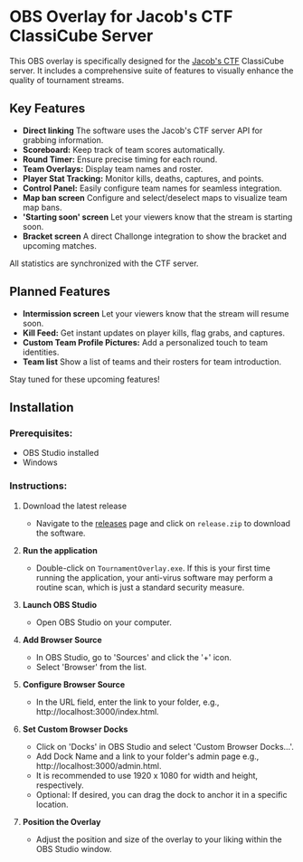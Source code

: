 # OBS Overlay for Jacob's CTF ClassiCube Server

This OBS overlay is specifically designed for the [Jacob's CTF](https://jacobsc.tf) ClassiCube server. It includes a comprehensive suite of features to visually enhance the quality of tournament streams. 

## Key Features

- **Direct linking** The software uses the Jacob's CTF server API for grabbing information.
- **Scoreboard:** Keep track of team scores automatically.
- **Round Timer:** Ensure precise timing for each round.
- **Team Overlays:** Display team names and roster.
- **Player Stat Tracking:** Monitor kills, deaths, captures, and points.
- **Control Panel:** Easily configure team names for seamless integration.
- **Map ban screen** Configure and select/deselect maps to visualize team map bans.
- **'Starting soon' screen** Let your viewers know that the stream is starting soon.
- **Bracket screen** A direct Challonge integration to show the bracket and upcoming matches.

All statistics are synchronized with the CTF server.

## Planned Features
- **Intermission screen** Let your viewers know that the stream will resume soon.
- **Kill Feed:** Get instant updates on player kills, flag grabs, and captures.
- **Custom Team Profile Pictures:** Add a personalized touch to team identities.
- **Team list** Show a list of teams and their rosters for team introduction.

Stay tuned for these upcoming features!

## Installation

### Prerequisites:
- OBS Studio installed
- Windows
  
### Instructions:

1. Download the latest release
   - Navigate to the [releases](https://github.com/ddinan/ctf-obs-overlay/releases) page and click on `release.zip` to download the software.

2. **Run the application**
   - Double-click on `TournamentOverlay.exe`. If this is your first time running the application, your anti-virus software may perform a routine scan, which is just a standard security measure.
  
3. **Launch OBS Studio**
   - Open OBS Studio on your computer.
  
4. **Add Browser Source**
   - In OBS Studio, go to 'Sources' and click the '+' icon.
   - Select 'Browser' from the list.
  
5. **Configure Browser Source**
   - In the URL field, enter the link to your folder, e.g., http://localhost:3000/index.html.
  
6. **Set Custom Browser Docks**
   - Click on 'Docks' in OBS Studio and select 'Custom Browser Docks...'.
   - Add Dock Name and a link to your folder's admin page e.g., http://localhost:3000/admin.html.
   - It is recommended to use 1920 x 1080 for width and height, respectively.
   - Optional: If desired, you can drag the dock to anchor it in a specific location.
  
7. **Position the Overlay**
   - Adjust the position and size of the overlay to your liking within the OBS Studio window.
